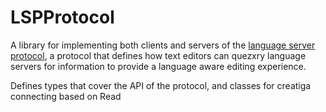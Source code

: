 LSPProtocol
=====
A library for implementing both clients and servers of the [language server protocol](https://microsoft.github.io/language-server-protocol/), a protocol that defines how text editors can quezxry language servers for information to provide a language aware editing experience.

Defines types that cover the API of the protocol, and classes for creatiga connecting based on Read